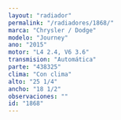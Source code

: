 ```yaml
---
layout: "radiador"
permalink: "/radiadores/1868/"
marca: "Chrysler / Dodge"
modelo: "Journey"
ano: "2015"
motor: "L4 2.4, V6 3.6"
transmision: "Automática"
parte: "438325"
clima: "Con clima"
alto: "25 1/4"
ancho: "18 1/2"
observaciones: ""
id: "1868"
---
```


